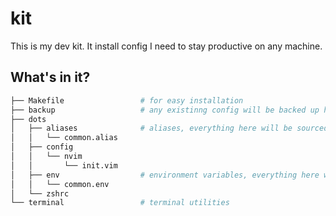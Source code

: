 # kit

This is my dev kit.  It install config I need to stay productive on any machine.

## What's in it?
```bash
├── Makefile                 # for easy installation
├── backup                   # any existinng config will be backed up here on install
├── dots
│   ├── aliases              # aliases, everything here will be sourced
│   │   └── common.alias
│   ├── config
│   │   └── nvim
│   │       └── init.vim
│   ├── env                  # environment variables, everything here will be sourced
│   │   └── common.env
│   └── zshrc
└── terminal                 # terminal utilities
```


